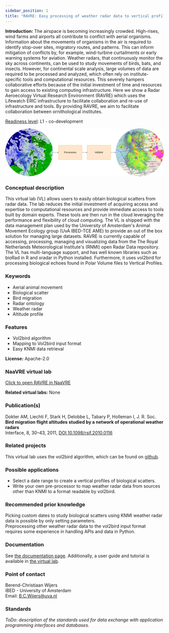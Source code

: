 ```yaml
---
sidebar_position: 1
title: "RAVRE: Easy processing of weather radar data to vertical profiles of biological scatterers."
---
```

**Introduction:** The airspace is becoming increasingly crowded. High-rises, wind farms and airports all contribute to conflict with aerial organisms. Information about the movements of organisms in the air is required to identify stop-over sites, migratory routes, and patterns. This can inform mitigation of conflicts by, for example, wind-turbine curtailments or early warning systems for aviation. Weather radars, that continuously monitor the sky across continents, can be used to study movements of birds, bats, and insects. However, for continental scale analysis, large volumes of data are required to be processed and analyzed, which often rely on institute-specific tools and computational resources. This severely hampers collaborative efforts because of the initial investment of time and resources to gain access to existing computing infrastructure. Here we show a Radar Aeroecology Virtual Research Environment (RAVRE) which uses the Lifewatch ERIC infrastructure to facilitate collaboration and re-use of infrastructure and tools. By providing RAVRE, we aim to facilitate collaboration between ornithological institutes. 

[Readiness level](/docs/readiness_levels/RAVRE/development_log): L1 - co-development 

![ images/RAVRE_overview_image.drawio.png not found](images/RAVRE_overview_image.drawio.png)

### Conceptual description
This virtual lab (VL) allows users to easily obtain biological scatters from radar data.
The lab reduces the initial investment of acquiring access and expertise to computational resources and provide immediate access to tools built by domain experts. These tools are then run in the cloud leveraging the performance and flexibility of cloud computing.
The VL is shipped with the data management plan used by the University of Amsterdam's Animal Movement Ecology group (UvA IBED-TCE AME) to provide an out of the box solution for managing large datasets. 
RAVRE is currently capable of accessing, processing, managing and visualizing data from the The Royal Netherlands Meteorological Institute's (RNMI) open Radar Data repository. The VL has multi-language support, and has well known libraries such as bioRad in R and xradar in Python installed.  Furthermore, it uses vol2bird for processing biological echoes found in Polar Volume files to Vertical Profiles.

### Keywords 
  - Aerial animal movement
  - Biological scatter
  - Bird migration
  - Radar ontology
  - Weather radar
  - Altitude profile

### Features
- Vol2bird algorithm
- Mapping to Vol2bird input format
- Easy KNMI data retrieval

**License:** Apache-2.0

### NaaVRE virtual lab
[Click to open RAVRE in NaaVRE](https://naavre.lifewatch.dev/vreapp/vlabs/vol2bird)

**Related virtual labs:** None

### Publication(s)
Dokter AM, Liechti F, Stark H, Delobbe L, Tabary P, Holleman I, J. R. Soc.  
**Bird migration flight altitudes studied by a network of operational weather radars**  
Interface, 8, 30–43, 2011, [DOI 10.1098/rsif.2010.0116](https://doi.org/10.1098/rsif.2010.0116)

### Related projects
This virtual lab uses the vol2bird algorithm, which can be found on [github](https://github.com/adokter/vol2bird).

### Possible applications
- Select a date range to create a vertical profiles of biological scatters.
- Write your own pre-processor to map weather radar data from sources other than KNMI to a format readable by vol2bird.

### Recommended prior knowledge
Picking custom dates to study biological scatters using KNMI weather radar data is possible by only setting parameters.  
Preprocessing other weather radar data to the vol2bird input format requires some experience in handling APIs and data in Python.

### Documentation
See [the documentation page](/docs/readiness_levels/RAVRE/documentation). Additionally, a user guide and tutorial is available in [the virtual lab](https://naavre.lifewatch.dev/vreapp/vlabs/vol2bird).

### Point of contact
Berend-Christiaan Wijers  
IBED - University of Amsterdam   
Email: B.C.Wijers@uva.nl

### Standards
*ToDo: description of the standards used for data exchange with application programming interfaces and databases.*